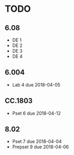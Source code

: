 # TODO

## 6.08
- DE 1
- DE 2
- DE 3
- DE 4

## 6.004
- Lab 4 due 2018-04-05

## CC.1803
- Pset 6 due 2018-04-12

## 8.02
- Pset 7 due 2018-04-04
- Prepset 9 due 2018-04-06
